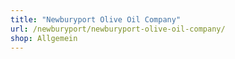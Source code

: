 ```yaml
---
title: "Newburyport Olive Oil Company"
url: /newburyport/newburyport-olive-oil-company/
shop: Allgemein
---
```

